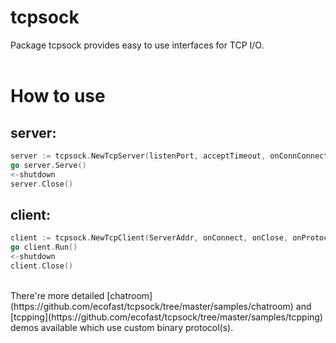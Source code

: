 # tcpsock
Package tcpsock provides easy to use interfaces for TCP I/O.</br></br>

# How to use</br>
## server:
```Go
server := tcpsock.NewTcpServer(listenPort, acceptTimeout, onConnConnect, onConnClose, onProtocol)
go server.Serve()
<-shutdown
server.Close()
```
## client:
```Go
client := tcpsock.NewTcpClient(ServerAddr, onConnect, onClose, onProtocol)
go client.Run()
<-shutdown
client.Close()
```
</br>
There're more detailed [chatroom](https://github.com/ecofast/tcpsock/tree/master/samples/chatroom) and [tcpping](https://github.com/ecofast/tcpsock/tree/master/samples/tcpping) demos available which use custom binary protocol(s).
